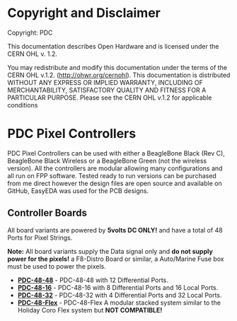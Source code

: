 # Copyright and Disclaimer

Copyright: PDC

This documentation describes Open Hardware and is licensed under the CERN OHL v. 1.2.

You may redistribute and modify this documentation under the terms of the CERN OHL v.1.2. (http://ohwr.org/cernohl). This documentation is distributed WITHOUT ANY EXPRESS OR IMPLIED WARRANTY, INCLUDING OF MERCHANTABILITY, SATISFACTORY QUALITY AND FITNESS FOR A PARTICULAR PURPOSE. Please see the CERN OHL v.1.2 for applicable conditions


# PDC Pixel Controllers

PDC Pixel Controllers can be used with either a BeagleBone Black (Rev C), BeagleBone Black Wireless or a BeagleBone Green (not the wireless version). All the controllers are modular allowing many configurations and all run on FPP software. Tested ready to run versions can be purchased from me direct however the design files are open source and available on GitHub, EasyEDA was used for the PCB designs.

## Controller Boards

All board variants are powered by **5volts DC ONLY!** and have a total of 48 Ports for Pixel Strings.

**Note:** All board variants supply the Data signal only and **do not supply power for the pixels!** a F8-Distro Board or similar, a Auto/Marine Fuse box must be used to power the pixels.

* [**PDC-48-48**](PDC-48-48/README.md) - PDC-48-48 with 12 Differential Ports.
* [**PDC-48-16**](PDC-48-16/README.md) - PDC-48-16 with 8 Differential Ports and 16 Local Ports.
* [**PDC-48-32**](PDC-48-32/README.md) - PDC-48-32 with 4 Differential Ports and 32 Local Ports.
* [**PDC-48-Flex**](PDC-48-Flex/README.md) - PDC-48-Flex A modular stacked system similar to the Holiday Coro Flex system but **NOT COMPATIBLE!**

